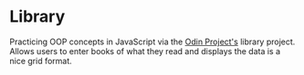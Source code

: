 # Library
Practicing OOP concepts in JavaScript via the <a href="https://www.theodinproject.com/lessons/node-path-javascript-library">Odin Project's</a> library project. <br/>
Allows users to enter books of what they read and displays the data is a nice grid format.
